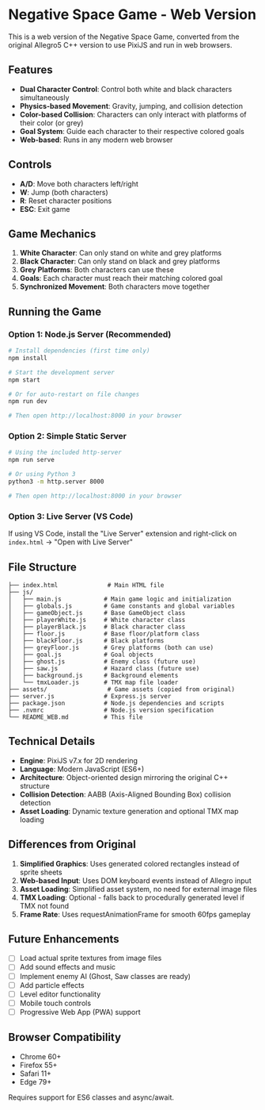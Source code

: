 # Negative Space Game - Web Version

This is a web version of the Negative Space Game, converted from the original Allegro5 C++ version to use PixiJS and run in web browsers.

## Features

- **Dual Character Control**: Control both white and black characters simultaneously
- **Physics-based Movement**: Gravity, jumping, and collision detection
- **Color-based Collision**: Characters can only interact with platforms of their color (or grey)
- **Goal System**: Guide each character to their respective colored goals
- **Web-based**: Runs in any modern web browser

## Controls

- **A/D**: Move both characters left/right
- **W**: Jump (both characters)
- **R**: Reset character positions
- **ESC**: Exit game

## Game Mechanics

1. **White Character**: Can only stand on white and grey platforms
2. **Black Character**: Can only stand on black and grey platforms  
3. **Grey Platforms**: Both characters can use these
4. **Goals**: Each character must reach their matching colored goal
5. **Synchronized Movement**: Both characters move together

## Running the Game

### Option 1: Node.js Server (Recommended)
```bash
# Install dependencies (first time only)
npm install

# Start the development server
npm start

# Or for auto-restart on file changes
npm run dev

# Then open http://localhost:8000 in your browser
```

### Option 2: Simple Static Server
```bash
# Using the included http-server
npm run serve

# Or using Python 3
python3 -m http.server 8000

# Then open http://localhost:8000 in your browser
```

### Option 3: Live Server (VS Code)
If using VS Code, install the "Live Server" extension and right-click on `index.html` → "Open with Live Server"

## File Structure

```
├── index.html              # Main HTML file
├── js/
│   ├── main.js            # Main game logic and initialization
│   ├── globals.js         # Game constants and global variables
│   ├── gameObject.js      # Base GameObject class
│   ├── playerWhite.js     # White character class
│   ├── playerBlack.js     # Black character class
│   ├── floor.js           # Base floor/platform class
│   ├── blackFloor.js      # Black platforms
│   ├── greyFloor.js       # Grey platforms (both can use)
│   ├── goal.js            # Goal objects
│   ├── ghost.js           # Enemy class (future use)
│   ├── saw.js             # Hazard class (future use)
│   ├── background.js      # Background elements
│   └── tmxLoader.js       # TMX map file loader
├── assets/                 # Game assets (copied from original)
├── server.js              # Express.js server
├── package.json           # Node.js dependencies and scripts
├── .nvmrc                 # Node.js version specification
└── README_WEB.md          # This file
```

## Technical Details

- **Engine**: PixiJS v7.x for 2D rendering
- **Language**: Modern JavaScript (ES6+)
- **Architecture**: Object-oriented design mirroring the original C++ structure
- **Collision Detection**: AABB (Axis-Aligned Bounding Box) collision detection
- **Asset Loading**: Dynamic texture generation and optional TMX map loading

## Differences from Original

1. **Simplified Graphics**: Uses generated colored rectangles instead of sprite sheets
2. **Web-based Input**: Uses DOM keyboard events instead of Allegro input
3. **Asset Loading**: Simplified asset system, no need for external image files
4. **TMX Loading**: Optional - falls back to procedurally generated level if TMX not found
5. **Frame Rate**: Uses requestAnimationFrame for smooth 60fps gameplay

## Future Enhancements

- [ ] Load actual sprite textures from image files
- [ ] Add sound effects and music
- [ ] Implement enemy AI (Ghost, Saw classes are ready)
- [ ] Add particle effects
- [ ] Level editor functionality
- [ ] Mobile touch controls
- [ ] Progressive Web App (PWA) support

## Browser Compatibility

- Chrome 60+
- Firefox 55+
- Safari 11+
- Edge 79+

Requires support for ES6 classes and async/await.